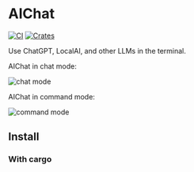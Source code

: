 # AIChat

[![CI](https://github.com/sigoden/aichat/actions/workflows/ci.yaml/badge.svg)](https://github.com/sigoden/aichat/actions/workflows/ci.yaml)
[![Crates](https://img.shields.io/crates/v/aichat.svg)](https://crates.io/crates/aichat)

Use ChatGPT, LocalAI, and other LLMs in the terminal.

AIChat in chat mode:

![chat mode](https://user-images.githubusercontent.com/4012553/226499667-4c6b261a-d897-41c7-956b-979b69da5982.gif)

AIChat in command mode:

![command mode](https://user-images.githubusercontent.com/4012553/226499595-0b536c82-b039-4571-a077-0c40ad57f7db.png)

## Install

### With cargo

